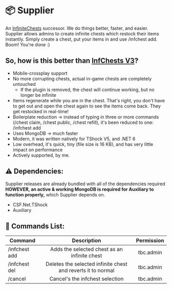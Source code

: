 # 📦 Supplier

An [InfiniteChests](https://github.com/MarioFoli/InfiniteChestsV3) successor. 
We do things better, faster, and easier. Supplier allows admins to create infinite chests which restock their items instantly. Simply create a chest, put your items in and use /infchest add. Boom! You're done :)

## So, how is this better than [InfChests V3](https://github.com/MarioFoli/InfiniteChestsV3)?
 - Mobile-crossplay support
 - No more corrupting chests, actual in-game chests are completely untouched
    - If the plugin is removed, the chest will continue working, but no longer be infinite
 - Items regenerate while you are in the chest. That's right, you don't have to get out and open the chest again to see the items come back. They get restocked in real-time!
 - Boilerplate reduction -> instead of typing in three or more commands (/chest claim, /chest public, /chest refill), it's been reduced to one: /infchest add
 - Uses MongoDB -> much faster
 - Modern, it was written natively for TShock V5, and .NET 6
 - Low overhead, it's quick, tiny (file size is 16 KB), and has very little impact on performance
 - Actively supported, by me.

## ⚠️ Dependencies:

Supplier releases are already bundled with all of the dependencies required **HOWEVER, an active & working MongoDB is required for Auxiliary to function properly,** which Supplier depends on.
- CSF.Net.TShock
- Auxiliary

## 📜 Commands List:

| Command        |Description     |Permission    |
| ------------- |:-------------:|  :-----------:|
| /infchest add    |Adds the selected chest as an infinite chest | tbc.admin |
| /infchest del    |Deletes the selected infinite chest and reverts it to normal | tbc.admin |
| /cancel    |Cancel's the infchest selection | tbc.admin |
